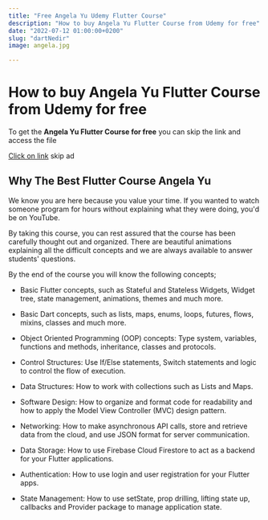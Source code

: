 ```yaml
---
title: "Free Angela Yu Udemy Flutter Course"
description: "How to buy Angela Yu Flutter Course from Udemy for free"
date: "2022-07-12 01:00:00+0200"
slug: "dartNedir"
image: angela.jpg

---
```


# How to buy Angela Yu Flutter Course from Udemy for free

To get the **Angela Yu Flutter Course for free** you can skip the link and access the file

[Click on link](http://bc.vc/6XlXFAb) skip ad

## Why The Best Flutter Course Angela Yu

We know you are here because you value your time. If you wanted to watch someone program for hours without explaining what they were doing, you'd be on YouTube. 

By taking this course, you can rest assured that the course has been carefully thought out and organized. There are beautiful animations explaining all the difficult concepts and we are always available to answer students' questions.

By the end of the course you will know the following concepts;


+ Basic Flutter concepts, such as Stateful and Stateless Widgets, Widget tree, state management, animations, themes and much more.

+ Basic Dart concepts, such as lists, maps, enums, loops, futures, flows, mixins, classes and much more.

+ Object Oriented Programming (OOP) concepts: Type system, variables, functions and methods, inheritance, classes and protocols.

+ Control Structures: Use If/Else statements, Switch statements and logic to control the flow of execution.

+ Data Structures: How to work with collections such as Lists and Maps.

+ Software Design: How to organize and format code for readability and how to apply the Model View Controller (MVC) design pattern.

+ Networking: How to make asynchronous API calls, store and retrieve data from the cloud, and use JSON format for server communication.

+ Data Storage: How to use Firebase Cloud Firestore to act as a backend for your Flutter applications.

+ Authentication: How to use login and user registration for your Flutter apps.

+ State Management: How to use setState, prop drilling, lifting state up, callbacks and Provider package to manage application state.

